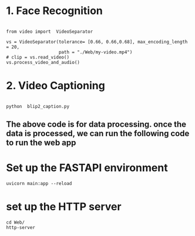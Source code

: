 # 1. Face Recognition
```

from video import  VideoSeparator

vs = VideoSeparator(tolerance= [0.66, 0.66,0.68], max_encoding_length = 20,
                    path = "./Web/my-video.mp4")
# clip = vs.read_video()
vs.process_video_and_audio()
```

# 2. Video Captioning
```

python  blip2_caption.py
```


##  The above code is for data processing. once the data is processed, we can run the following code to run the web app

#  Set up the FASTAPI environment
```
uvicorn main:app --reload

```


# set up the HTTP server
```
cd Web/
http-server 

```
